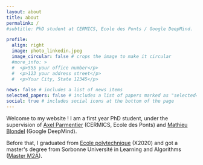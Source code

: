 ```yaml
---
layout: about
title: about
permalink: /
#subtitle: PhD student at CERMICS, Ecole des Ponts / Google DeepMind.

profile:
  align: right
  image: photo_linkedin.jpeg
  image_circular: false # crops the image to make it circular
  #more_info: >
  #  <p>555 your office number</p>
  #  <p>123 your address street</p>
  #  <p>Your City, State 12345</p>

news: false # includes a list of news items
selected_papers: false # includes a list of papers marked as "selected={true}"
social: true # includes social icons at the bottom of the page
---
```


Welcome to my website ! I am a first year PhD student, under the supervision of [Axel Parmentier](https://axelparmentier.github.io/) (CERMICS, Ecole des Ponts) and [Mathieu Blondel](https://mblondel.org/) (Google DeepMind).

Before that, I graduated from [Ecole polytechnique](https://www.polytechnique.edu/) (X2020) and got a master's degree from Sorbonne Université in Learning and Algorithms ([Master M2A](https://m2a.lip6.fr/)).